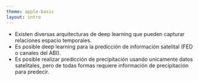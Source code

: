 ```yaml
---
theme: apple-basic
layout: intro
---
```

<BarTop title="Resumen" />

- Existen diversas arquitecturas de deep learning que pueden capturar relaciones espacio temporales.
- Es posible deep learning para la predicción de información satelital (FED o canales del ABI).
- Es posible realizar predicción de precipitación usando unicamente datos satelitales, pero de todas formas requiere información de precipitación para predecir.

<BarBottom />